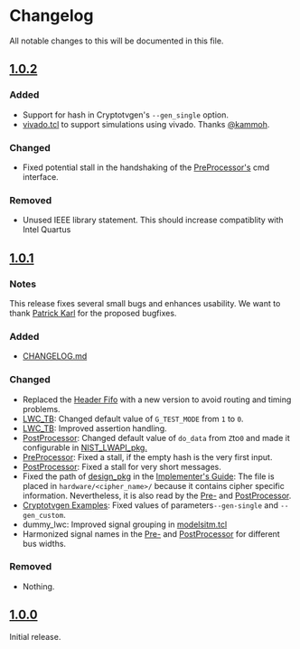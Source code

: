 # Changelog

All notable changes to this  will be documented in this file.


## [1.0.2]

### Added
- Support for hash in Cryptotvgen's `--gen_single` option.
- [vivado.tcl](hardware/dummy_lwc/scripts/vivado.tcl) to support simulations using vivado. Thanks [@kammoh](https://github.com/kammoh).

### Changed
- Fixed potential stall in the handshaking of the [PreProcessor's](hardware/LWCsrc/PreProcessor.vhd) cmd interface.

### Removed
- Unused IEEE library statement. This should increase compatiblity with Intel Quartus

## [1.0.1]
### Notes
This release fixes several small bugs and enhances usability.
We want to thank [Patrick Karl]() for the proposed bugfixes.
### Added

- [CHANGELOG.md](CHANGELOG.md)
### Changed

- Replaced the [Header Fifo](hardware/LWCsrc/fwft_fifo.vhd) with a new version to avoid routing and timing problems.
- [LWC_TB](hardware/LWCsrc/LWC_TB.vhd):  Changed default value of `G_TEST_MODE` from `1` to `0`.
- [LWC_TB](hardware/LWCsrc/LWC_TB.vhd): Improved assertion handling.
- [PostProcessor](hardware/LWCsrc/PostProcessor.vhd): Changed default value of `do_data` from `Z`to`0` and made it configurable in [NIST_LWAPI_pkg.](hardware/LWCsrc/NIST_LWAPI_pkg.vhd)
- [PreProcessor](hardware/LWCsrc/PreProcessor.vhd): Fixed a stall, if the empty hash is the very first input.
- [PostProcessor](hardware/LWCsrc/PostProcessor.vhd): Fixed a stall for very short messages.
- Fixed the path of [design_pkg](hardware/dummy_lwc/src_rtl/design_pkg.vhd) in the [Implementer's Guide][guide]:
The file is placed in `hardware/<cipher_name>/` because it contains cipher specific information.
Nevertheless, it is also read by the [Pre-](hardware/LWCsrc/PreProcessor.vhd) and [PostProcessor](hardware/LWCsrc/PostProcessor.vhd).
- [Cryptotvgen Examples](software/cryptotvgen/examples/): Fixed values of parameters`--gen-single` and `--gen_custom`.
- dummy_lwc: Improved signal grouping in [modelsitm.tcl](hardware/dummy_lwc/scripts/modelsim.tcl)
- Harmonized signal names in the [Pre-](hardware/LWCsrc/PreProcessor.vhd) and [PostProcessor](hardware/LWCsrc/PostProcessor.vhd) for different bus widths.

### Removed
- Nothing.

## [1.0.0] 
Initial release.
  
[unreleased]: https://github.com/GMUCERG/LWC/compare/v1.0.2...HEAD
[1.0.2]: https://github.com/GMUCERG/LWC/compare/v1.0.1...v1.0.2
[1.0.1]: https://github.com/GMUCERG/LWC/compare/v1.0.0...v1.0.1
[1.0.0]: https://github.com/GMUCERG/LWC/releases/tag/v1.0.0

[guide]: https://cryptography.gmu.edu/athena/LWC/LWC_HW_Implementers_Guide.pdf
